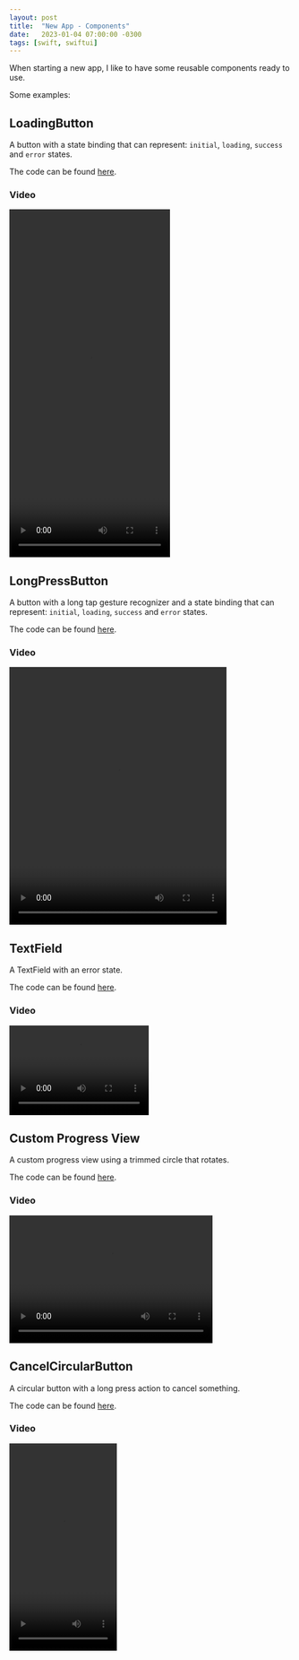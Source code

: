 ```yaml
---
layout: post
title:  "New App - Components"
date:   2023-01-04 07:00:00 -0300
tags: [swift, swiftui]
---
```


When starting a new app, I like to have some reusable components ready to use.

Some examples:

## LoadingButton
A button with a state binding that can represent: `initial`, `loading`, `success` and `error` states.

The code can be found [here](https://gist.github.com/mdb1/d178ae0a8ad453fa4f40c9a5f21fbd29).

### Video
<video width="287" height="621" controls>
    <source src="/resources/new-app-components/loadingButton.mp4" type="video/mp4">
</video>

## LongPressButton
A button with a long tap gesture recognizer and a state binding that can represent: `initial`, `loading`, `success` and `error` states.

The code can be found [here](https://gist.github.com/mdb1/483b907d84aec08cde7edd53f013be82).

### Video
<video width="388" height="460" controls>
    <source src="/resources/new-app-components/longPressButton.mp4" type="video/mp4">
</video>

## TextField
A TextField with an error state.

The code can be found [here](https://gist.github.com/mdb1/6dcb3f47b54038748bcce770d8bfbdd8).

### Video
<video width="249" height="160" controls>
    <source src="/resources/new-app-components/textfield.mp4" type="video/mp4">
</video>

## Custom Progress View
A custom progress view using a trimmed circle that rotates.

The code can be found [here](https://gist.github.com/mdb1/13df4fb33b6d3df119b89645214ca916).

### Video
<video width="363" height="228" controls>
    <source src="/resources/new-app-components/spinner.mp4" type="video/mp4">
</video>

## CancelCircularButton
A circular button with a long press action to cancel something.

The code can be found [here](https://gist.github.com/mdb1/8eb8279adbfb0764a65d03707b9d55ec).

### Video
<video width="192" height="370" controls>
    <source src="/resources/new-app-components/cancelButton.mp4" type="video/mp4">
</video>